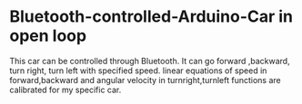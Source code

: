 # Bluetooth-controlled-Arduino-Car in open loop
This car can be controlled through Bluetooth.
It can go forward ,backward, turn right, turn left with specified speed.
linear equations of speed in forward,backward and angular velocity in turnright,turnleft functions are calibrated for my specific car.

